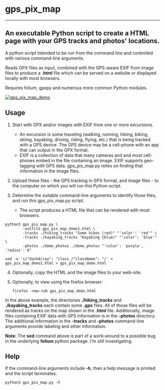 # gps_pix_map

---

## An executable Python script to create a HTML page with your GPS tracks and photos' locations.

A python script intended to be run from the command line and controlled with various command-line arguments.

Reads GPX files as input, combined with the GPS-aware EXIF from image files to produce a **.html** file which can be served on a website or displayed locally with most browsers.

Requires folium, gpxpy and numerous more common Python modules.

[![gps_pix_map_demo](http://kokanee.mynetgear.com/demo_photos/gps_pix_map_demo_scaled.png)](http://kokanee.mynetgear.com/gps_pix_map_demo.html "Link to a live HTML page generated by the command-lines below.")

## Usage

1. Start with GPX and/or images with EXIF from one or more excursions.

    * An excursion is some traveling (walking, running, hiking, biking, skiing, kayaking, driving, riding, flying, etc.) that is being tracked with a GPS device. The GPS device may be a cell-phone with an app that can output in the GPX format.
    * EXIF is a collection of data that many cameras and and most cell-phones embed in the file containing an image. EXIF supports geo-tagging with GPS data. gps_pix_map.py relies on finding that information in the image files.
2. Upload these files - the GPS tracking in GPX format, and image files - to the computer on which you will run this Python script.
3. Determine the suitable command-line arguments to identify those files, and run this gps_pix_map.py script.

    * The script produces a HTML file that can be rendered with most browsers.

```
python3 gps_pix_map.py \
        -outfile gps_pix_map_demo1.html \
        -tracks ./hiking_tracks "Some hikes (red)" "'color': 'red'" \
        -tracks ./kayaking_tracks "Kayaking {blue)" "'color': 'blue'" \
        -photos ./demo_photos ./demo_photos "'color': 'purple', 'radius': 6"

sed -e 's/"dashArray": "class_/"className": "/' < gps_pix_map_demo1.html > gps_pix_map_demo.html
```

4. Optionally, copy the HTML and the image files to your web-site.
5. Optionally, to view using the firefox browser:

    `firefox -new-tab gps_pix_map_demo.html`

In the above example, the directories **./hiking_tracks** and **./kayaking_tracks** each contain some **.gpx** files. All of those files will be rendered as tracks on the map shown in the **.html** file.
Additionally, image files containing EXIF data with GPS information is in the **-photos** directory.
The additional information in the **-tracks** and **-photos** command-line arguments provide labeling and other information.

**Note**: The **sed** command above is part of a work-around to a possible bug in the underlying **folium** python package. I'm still investigating.

## Help

If the command-line arguments include **-h**, then a help message is printed and the script terminates.

    python3 gps_pix_map.py -h
